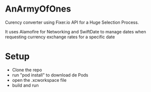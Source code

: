 # AnArmyOfOnes
Curency converter using Fixer.io API for a Huge Selection Process.

It uses Alamofire for Networking and SwiftDate to manage dates when requesting currency exchange rates for a specific date

# Setup

- Clone the repo
- run "pod install" to download de Pods
- open the .xcworkspace file
- build and run
